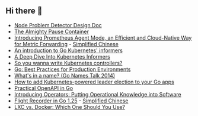 ## Hi there 👋

<!--
**yusheng-guo/yusheng-guo** is a ✨ _special_ ✨ repository because its `README.md` (this file) appears on your GitHub profile.

Here are some ideas to get you started:

- 🔭 I’m currently working on ...
- 🌱 I’m currently learning ...
- 👯 I’m looking to collaborate on ...
- 🤔 I’m looking for help with ...
- 💬 Ask me about ...
- 📫 How to reach me: ...
- 😄 Pronouns: ...
- ⚡ Fun fact: ...
-->

- [Node Problem Detector Design Doc](node-problem-detector-v0/README.md)
- [The Almighty Pause Container](almighty-pause-container/README.md)
- [Introducing Prometheus Agent Mode, an Efficient and Cloud-Native Way for Metric Forwarding](prometheus-agent-mode-introduction/README.md) - [Simplified Chinese](prometheus-agent-mode-introduction/README_zh-CN.md)
- [An introduction to Go Kubernetes' informers](kubernetes-informers/introduction/README.md)
- [A Deep Dive Into Kubernetes Informers](kubernetes-informers/deep-dive/README.md)
- [So you wanna write Kubernetes controllers?](kubernetes-controllers/README.md)
- [Go: Best Practices for Production Environments](go-in-production/README.md)
- [What's in a name? (Go Names Talk 2014)](go-names-talk/README.md)
- [How to add Kubernetes-powered leader election to your Go apps](kubernetes-leader-election/README.md)
- [Practical OpenAPI in Go](go-practical-openapi/README.md)
- [Introducing Operators: Putting Operational Knowledge into Software](kubernetes-operators/README.md)
- [Flight Recorder in Go 1.25](flight-recorder-in-go/README.md) - [Simplified Chinese](flight-recorder-in-go/README_zh-CN.md)
- [LXC vs. Docker: Which One Should You Use?](lxc-vs-docker/README.md)
